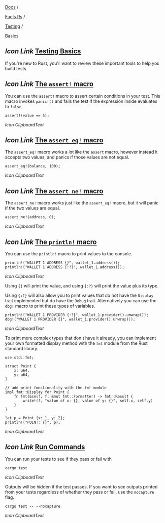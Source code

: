 [Docs](https://docs.fuel.network/) /

[Fuels Rs](https://docs.fuel.network/docs/fuels-rs/) /

[Testing](https://docs.fuel.network/docs/fuels-rs/testing/) /

Basics

## _Icon Link_ [Testing Basics](https://docs.fuel.network/docs/fuels-rs/testing/basics/\#testing-basics)

If you're new to Rust, you'll want to review these important tools to help you build tests.

## _Icon Link_ [The `assert!` macro](https://docs.fuel.network/docs/fuels-rs/testing/basics/\#the-assert-macro)

You can use the `assert!` macro to assert certain conditions in your test. This macro invokes `panic!()` and fails the test if the expression inside evaluates to `false`.

```fuel_Box fuel_Box-idXKMmm-css
assert!(value == 5);
```

_Icon ClipboardText_

## _Icon Link_ [The `assert_eq!` macro](https://docs.fuel.network/docs/fuels-rs/testing/basics/\#the-assert_eq-macro)

The `assert_eq!` macro works a lot like the `assert` macro, however instead it accepts two values, and panics if those values are not equal.

```fuel_Box fuel_Box-idXKMmm-css
assert_eq!(balance, 100);
```

_Icon ClipboardText_

## _Icon Link_ [The `assert_ne!` macro](https://docs.fuel.network/docs/fuels-rs/testing/basics/\#the-assert_ne-macro)

The `assert_ne!` macro works just like the `assert_eq!` macro, but it will panic if the two values are equal.

```fuel_Box fuel_Box-idXKMmm-css
assert_ne!(address, 0);
```

_Icon ClipboardText_

## _Icon Link_ [The `println!` macro](https://docs.fuel.network/docs/fuels-rs/testing/basics/\#the-println-macro)

You can use the `println!` macro to print values to the console.

```fuel_Box fuel_Box-idXKMmm-css
println!("WALLET 1 ADDRESS {}", wallet_1.address());
println!("WALLET 1 ADDRESS {:?}", wallet_1.address());
```

_Icon ClipboardText_

Using `{}` will print the value, and using `{:?}` will print the value plus its type.

Using `{:?}` will also allow you to print values that do not have the `Display` trait implemented but do have the `Debug` trait. Alternatively you can use the `dbg!` macro to print these types of variables.

```fuel_Box fuel_Box-idXKMmm-css
println!("WALLET 1 PROVIDER {:?}", wallet_1.provider().unwrap());
dbg!("WALLET 1 PROVIDER {}", wallet_1.provider().unwrap());
```

_Icon ClipboardText_

To print more complex types that don't have it already, you can implement your own formatted display method with the `fmt` module from the Rust standard library.

```fuel_Box fuel_Box-idXKMmm-css
use std::fmt;

struct Point {
    x: u64,
    y: u64,
}

// add print functionality with the fmt module
impl fmt::Display for Point {
    fn fmt(&self, f: &mut fmt::Formatter) -> fmt::Result {
        write!(f, "value of x: {}, value of y: {}", self.x, self.y)
    }
}

let p = Point {x: 1, y: 2};
println!("POINT: {}", p);
```

_Icon ClipboardText_

## _Icon Link_ [Run Commands](https://docs.fuel.network/docs/fuels-rs/testing/basics/\#run-commands)

You can run your tests to see if they pass or fail with

```fuel_Box fuel_Box-idXKMmm-css
cargo test
```

_Icon ClipboardText_

Outputs will be hidden if the test passes. If you want to see outputs printed from your tests regardless of whether they pass or fail, use the `nocapture` flag.

```fuel_Box fuel_Box-idXKMmm-css
cargo test -- --nocapture
```

_Icon ClipboardText_